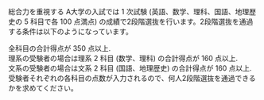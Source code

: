 総合力を重視する A大学の入試では 1 次試験 (英語、数学、理科、国語、地理歴史の 5 科目で各 100 点満点) の成績で2段階選抜を行います。2段階選抜を通過する条件は以下のようになっています。   

全科目の合計得点が 350 点以上.  
理系の受験者の場合は理系 2 科目 (数学、理科) の合計得点が 160 点以上.  
文系の受験者の場合は文系 2 科目 (国語、地理歴史) の合計得点が 160 点以上.  
受験者それぞれの各科目の点数が入力されるので、何人2段階選抜を通過できるかを求めてください。   
